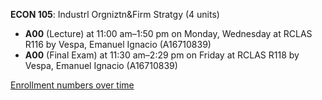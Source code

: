 **ECON 105**: Industrl Orgniztn&Firm Stratgy (4 units)

- **A00** (Lecture) at 11:00 am–1:50 pm on Monday, Wednesday at RCLAS R116 by Vespa, Emanuel Ignacio (A16710839)
- **A00** (Final Exam) at 11:30 am–2:29 pm on Friday at RCLAS R118 by Vespa, Emanuel Ignacio (A16710839)

[Enrollment numbers over time](./ECON105.tsv)
